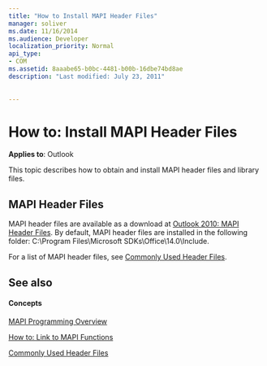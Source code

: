 ```yaml
---
title: "How to Install MAPI Header Files"
manager: soliver
ms.date: 11/16/2014
ms.audience: Developer
localization_priority: Normal
api_type:
- COM
ms.assetid: 8aaabe65-b0bc-4481-b00b-16dbe74bd8ae
description: "Last modified: July 23, 2011"
 
 
---
```


# How to: Install MAPI Header Files

  
  
**Applies to**: Outlook 
  
This topic describes how to obtain and install MAPI header files and library files.
  
## MAPI Header Files

MAPI header files are available as a download at [Outlook 2010: MAPI Header Files](http://www.microsoft.com/downloads/details.aspx?FamilyID=f8d01fc8-f7b5-4228-baa3-817488a66db1). By default, MAPI header files are installed in the following folder: C:\Program Files\Microsoft SDKs\Office\14.0\Include.
  
For a list of MAPI header files, see [Commonly Used Header Files](commonly-used-header-files.md).
  
## See also

#### Concepts

[MAPI Programming Overview](mapi-programming-overview.md)
  
[How to: Link to MAPI Functions](how-to-link-to-mapi-functions.md)
  
[Commonly Used Header Files](commonly-used-header-files.md)

